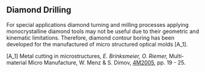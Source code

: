 ## Diamond Drilling

For special applications diamond turning and milling processes applying monocrystalline diamond tools may not be useful due to their geometric and kinematic limitations. Therefore, diamond contour boring has been developed for the manufactured of micro structured optical molds [A_1].

[A_1]      Metal cutting in microstructures, *E. Brinksmeier, O. Riemer,* Multi-material Micro Manufacture, W. Menz & S. Dimov, [4M2005,](/4m-association/content/4M-conference-series.html) pp. 19 - 25.